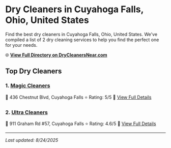 # Dry Cleaners in Cuyahoga Falls, Ohio, United States

Find the best dry cleaners in Cuyahoga Falls, Ohio, United States. We've compiled a list of 2 dry cleaning services to help you find the perfect one for your needs.

🌐 **[View Full Directory on DryCleanersNear.com](https://drycleanersnear.com/city/US/Ohio/Cuyahoga%20Falls)**

## Top Dry Cleaners

### 1. [Magic Cleaners](https://drycleanersnear.com/dryCleaner/6875b63c9b5c02c2ea277dab/magic-cleaners)
📍 436 Chestnut Blvd, Cuyahoga Falls
⭐ Rating: 5/5
🔗 [View Full Details](https://drycleanersnear.com/dryCleaner/6875b63c9b5c02c2ea277dab/magic-cleaners)

### 2. [Ultra Cleaners](https://drycleanersnear.com/dryCleaner/6875b66e9b5c02c2ea277f41/ultra-cleaners)
📍 911 Graham Rd #57, Cuyahoga Falls
⭐ Rating: 4.6/5
🔗 [View Full Details](https://drycleanersnear.com/dryCleaner/6875b66e9b5c02c2ea277f41/ultra-cleaners)


---

*Last updated: 8/24/2025*
